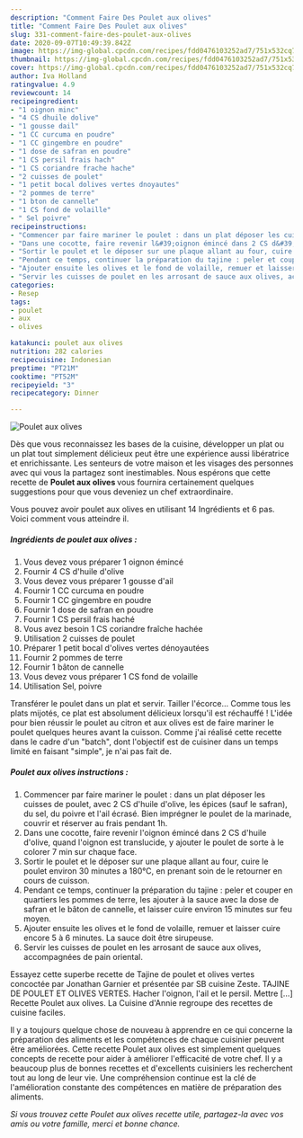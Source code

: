 ```yaml
---
description: "Comment Faire Des Poulet aux olives"
title: "Comment Faire Des Poulet aux olives"
slug: 331-comment-faire-des-poulet-aux-olives
date: 2020-09-07T10:49:39.842Z
image: https://img-global.cpcdn.com/recipes/fdd0476103252ad7/751x532cq70/poulet-aux-olives-photo-principale-de-la-recette.jpg
thumbnail: https://img-global.cpcdn.com/recipes/fdd0476103252ad7/751x532cq70/poulet-aux-olives-photo-principale-de-la-recette.jpg
cover: https://img-global.cpcdn.com/recipes/fdd0476103252ad7/751x532cq70/poulet-aux-olives-photo-principale-de-la-recette.jpg
author: Iva Holland
ratingvalue: 4.9
reviewcount: 14
recipeingredient:
- "1 oignon minc"
- "4 CS dhuile dolive"
- "1 gousse dail"
- "1 CC curcuma en poudre"
- "1 CC gingembre en poudre"
- "1 dose de safran en poudre"
- "1 CS persil frais hach"
- "1 CS coriandre frache hache"
- "2 cuisses de poulet"
- "1 petit bocal dolives vertes dnoyautes"
- "2 pommes de terre"
- "1 bton de cannelle"
- "1 CS fond de volaille"
- " Sel poivre"
recipeinstructions:
- "Commencer par faire mariner le poulet : dans un plat déposer les cuisses de poulet, avec 2 CS d&#39;huile d&#39;olive, les épices (sauf le safran), du sel, du poivre et l&#39;ail écrasé. Bien imprégner le poulet de la marinade, couvrir et réserver au frais pendant 1h."
- "Dans une cocotte, faire revenir l&#39;oignon émincé dans 2 CS d&#39;huile d&#39;olive, quand l&#39;oignon est translucide, y ajouter le poulet de sorte à le colorer 7 min sur chaque face."
- "Sortir le poulet et le déposer sur une plaque allant au four, cuire le poulet environ 30 minutes a 180°C, en prenant soin de le retourner en cours de cuisson."
- "Pendant ce temps, continuer la préparation du tajine : peler et couper en quartiers les pommes de terre, les ajouter à la sauce avec la dose de safran et le bâton de cannelle, et laisser cuire environ 15 minutes sur feu moyen."
- "Ajouter ensuite les olives et le fond de volaille, remuer et laisser cuire encore 5 à 6 minutes. La sauce doit être sirupeuse."
- "Servir les cuisses de poulet en les arrosant de sauce aux olives, accompagnées de pain oriental."
categories:
- Resep
tags:
- poulet
- aux
- olives

katakunci: poulet aux olives 
nutrition: 282 calories
recipecuisine: Indonesian
preptime: "PT21M"
cooktime: "PT52M"
recipeyield: "3"
recipecategory: Dinner

---
```



![Poulet aux olives](https://img-global.cpcdn.com/recipes/fdd0476103252ad7/751x532cq70/poulet-aux-olives-photo-principale-de-la-recette.jpg)

Dès que vous reconnaissez les bases de la cuisine, développer un plat ou un plat tout simplement délicieux peut être une expérience aussi libératrice et enrichissante. Les senteurs de votre maison et les visages des personnes avec qui vous la partagez sont inestimables. Nous espérons que cette recette de <strong> Poulet aux olives </strong> vous fournira certainement quelques suggestions pour que vous deveniez un chef extraordinaire.

<!--inarticleads1-->

Vous pouvez avoir poulet aux olives en utilisant 14 Ingrédients et 6 pas. Voici comment vous atteindre il.

##### Ingrédients de poulet aux olives :

1. Vous devez vous préparer 1 oignon émincé
1. Fournir 4 CS d&#39;huile d&#39;olive
1. Vous devez vous préparer 1 gousse d&#39;ail
1. Fournir 1 CC curcuma en poudre
1. Fournir 1 CC gingembre en poudre
1. Fournir 1 dose de safran en poudre
1. Fournir 1 CS persil frais haché
1. Vous avez besoin 1 CS coriandre fraîche hachée
1. Utilisation 2 cuisses de poulet
1. Préparer 1 petit bocal d&#39;olives vertes dénoyautées
1. Fournir 2 pommes de terre
1. Fournir 1 bâton de cannelle
1. Vous devez vous préparer 1 CS fond de volaille
1. Utilisation  Sel, poivre


Transférer le poulet dans un plat et servir. Tailler l&#39;écorce… Comme tous les plats mijotés, ce plat est absolument délicieux lorsqu&#39;il est réchauffé ! L&#39;idée pour bien réussir le poulet au citron et aux olives est de faire mariner le poulet quelques heures avant la cuisson. Comme j&#39;ai réalisé cette recette dans le cadre d&#39;un &#34;batch&#34;, dont l&#39;objectif est de cuisiner dans un temps limité en faisant &#34;simple&#34;, je n&#39;ai pas fait de. 

<!--inarticleads2-->

##### Poulet aux olives instructions :

1. Commencer par faire mariner le poulet : dans un plat déposer les cuisses de poulet, avec 2 CS d&#39;huile d&#39;olive, les épices (sauf le safran), du sel, du poivre et l&#39;ail écrasé. Bien imprégner le poulet de la marinade, couvrir et réserver au frais pendant 1h.
1. Dans une cocotte, faire revenir l&#39;oignon émincé dans 2 CS d&#39;huile d&#39;olive, quand l&#39;oignon est translucide, y ajouter le poulet de sorte à le colorer 7 min sur chaque face.
1. Sortir le poulet et le déposer sur une plaque allant au four, cuire le poulet environ 30 minutes a 180°C, en prenant soin de le retourner en cours de cuisson.
1. Pendant ce temps, continuer la préparation du tajine : peler et couper en quartiers les pommes de terre, les ajouter à la sauce avec la dose de safran et le bâton de cannelle, et laisser cuire environ 15 minutes sur feu moyen.
1. Ajouter ensuite les olives et le fond de volaille, remuer et laisser cuire encore 5 à 6 minutes. La sauce doit être sirupeuse.
1. Servir les cuisses de poulet en les arrosant de sauce aux olives, accompagnées de pain oriental.


Essayez cette superbe recette de Tajine de poulet et olives vertes concoctée par Jonathan Garnier et présentée par SB cuisine Zeste. TAJINE DE POULET ET OLIVES VERTES. Hacher l&#39;oignon, l&#39;ail et le persil. Mettre […] Recette Poulet aux olives. La Cuisine d&#39;Annie regroupe des recettes de cuisine faciles. 

<!--inarticleads1-->

<p>
Il y a toujours quelque chose de nouveau à apprendre en ce qui concerne la préparation des aliments et les compétences de chaque cuisinier peuvent être améliorées. Cette recette Poulet aux olives est simplement quelques concepts de recette pour aider à améliorer l'efficacité de votre chef. Il y a beaucoup plus de bonnes recettes et d'excellents cuisiniers les recherchent tout au long de leur vie. Une compréhension continue est la clé de l'amélioration constante des compétences en matière de préparation des aliments.
</p>

<p>
<i>Si vous trouvez cette Poulet aux olives recette utile, partagez-la avec vos amis ou votre famille, merci et bonne chance.</i>
</p>
